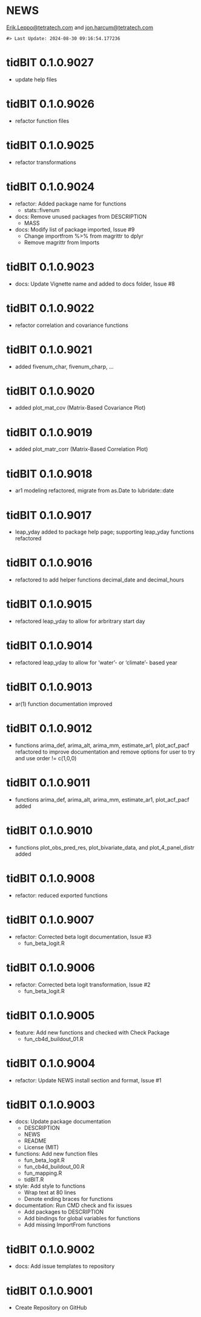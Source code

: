 NEWS
================
<Erik.Leppo@tetratech.com> and <jon.harcum@tetratech.com>

<!-- NEWS.md is generated from NEWS.Rmd. Please edit that file -->

    #> Last Update: 2024-08-30 09:16:54.177236

# tidBIT 0.1.0.9027

- update help files

# tidBIT 0.1.0.9026

- refactor function files

# tidBIT 0.1.0.9025

- refactor transformations

# tidBIT 0.1.0.9024

- refactor: Added package name for functions
  - stats::fivenum
- docs: Remove unused packages from DESCRIPTION
  - MASS
- docs: Modify list of package imported, Issue \#9
  - Change importfrom %\>% from magrittr to dplyr
  - Remove magrittr from Imports

# tidBIT 0.1.0.9023

- docs: Update Vignette name and added to docs folder, Issue \#8

# tidBIT 0.1.0.9022

- refactor correlation and covariance functions

# tidBIT 0.1.0.9021

- added fivenum_char, fivenum_charp, …

# tidBIT 0.1.0.9020

- added plot_mat_cov (Matrix-Based Covariance Plot)

# tidBIT 0.1.0.9019

- added plot_matr_corr (Matrix-Based Correlation Plot)

# tidBIT 0.1.0.9018

- ar1 modeling refactored, migrate from as.Date to lubridate::date

# tidBIT 0.1.0.9017

- leap_yday added to package help page; supporting leap_yday functions
  refactored

# tidBIT 0.1.0.9016

- refactored to add helper functions decimal_date and decimal_hours

# tidBIT 0.1.0.9015

- refactored leap_yday to allow for arbritrary start day

# tidBIT 0.1.0.9014

- refactored leap_yday to allow for ‘water’- or ‘climate’- based year

# tidBIT 0.1.0.9013

- ar(1) function documentation improved

# tidBIT 0.1.0.9012

- functions arima_def, arima_alt, arima_mm, estimate_ar1, plot_acf_pacf
  refactored to improve documentation and remove options for user to try
  and use order != c(1,0,0)

# tidBIT 0.1.0.9011

- functions arima_def, arima_alt, arima_mm, estimate_ar1, plot_acf_pacf
  added

# tidBIT 0.1.0.9010

- functions plot_obs_pred_res, plot_bivariate_data, and
  plot_4_panel_distr added

# tidBIT 0.1.0.9008

- refactor: reduced exported functions

# tidBIT 0.1.0.9007

- refactor: Corrected beta logit documentation, Issue \#3
  - fun_beta_logit.R

# tidBIT 0.1.0.9006

- refactor: Corrected beta logit transformation, Issue \#2
  - fun_beta_logit.R

# tidBIT 0.1.0.9005

- feature: Add new functions and checked with Check Package
  - fun_cb4d_buildout_01.R

# tidBIT 0.1.0.9004

- refactor: Update NEWS install section and format, Issue \#1

# tidBIT 0.1.0.9003

- docs: Update package documentation
  - DESCRIPTION
  - NEWS
  - README
  - License (MIT)
- functions: Add new function files
  - fun_beta_logit.R
  - fun_cb4d_buildout_00.R
  - fun_mapping.R
  - tidBIT.R
- style: Add style to functions
  - Wrap text at 80 lines
  - Denote ending braces for functions
- documentation: Run CMD check and fix issues
  - Add packages to DESCRIPTION
  - Add bindings for global variables for functions
  - Add missing ImportFrom functions

# tidBIT 0.1.0.9002

- docs: Add issue templates to repository

# tidBIT 0.1.0.9001

- Create Repository on GitHub
